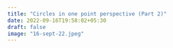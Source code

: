 ```yaml
---
title: "Circles in one point perspective (Part 2)"
date: 2022-09-16T19:58:02+05:30
draft: false
image: "16-sept-22.jpeg"
---
```

